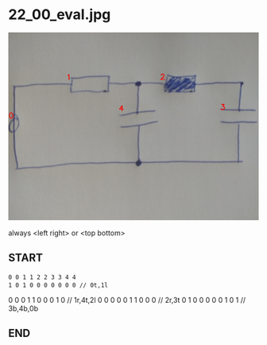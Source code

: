 
# 22_00_eval.jpg
![img](22_00_eval_idxs.jpg)

always \<left right> or \<top bottom>

## START

	0 0 1 1 2 2 3 3 4 4
	1 0 1 0 0 0 0 0 0 0 // 0t,1l
0 0 0 1 1 0 0 0 1 0 // 1r,4t,2l
0 0 0 0 0 1 1 0 0 0 // 2r,3t
0 1 0 0 0 0 0 1 0 1 // 3b,4b,0b

## END

            
